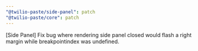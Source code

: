 ```yaml
---
"@twilio-paste/side-panel": patch
"@twilio-paste/core": patch
---
```


[Side Panel] Fix bug where rendering side panel closed would flash a right margin while breakpointindex was undefined.
